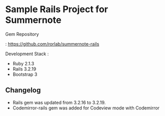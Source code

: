 # Sample Rails Project for Summernote

Gem Repository

: https://github.com/rorlab/summernote-rails

Development Stack :

* Ruby 2.1.3
* Rails 3.2.19
* Bootstrap 3

## Changelog

* Rails gem was updated from 3.2.16 to 3.2.19.
* Codemirror-rails gem was added for Codeview mode with Codemirror

